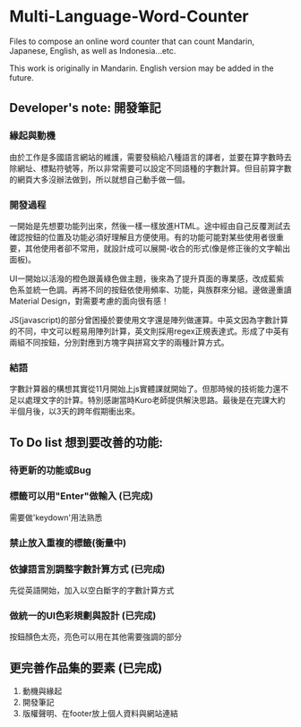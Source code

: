 # Multi-Language-Word-Counter
Files to compose an online word counter that can count Mandarin, Japanese, English, as well as Indonesia...etc.

This work is originally in Mandarin. English version may be added in the future.

## Developer's note: 開發筆記

### 緣起與動機
由於工作是多國語言網站的維護，需要發稿給八種語言的譯者，並要在算字數時去除網址、標點符號等，所以非常需要可以設定不同語種的字數計算。但目前算字數的網頁大多沒辦法做到，所以就想自己動手做一個。

### 開發過程
一開始是先想要功能列出來，然後一樣一樣放進HTML。途中經由自己反覆測試去確認按鈕的位置及功能必須好理解且方便使用。有的功能可能對某些使用者很重要，其他使用者卻不常用，就設計成可以展開-收合的形式(像是修正後的文字輸出面板)。

UI一開始以活潑的橙色跟黃綠色做主題，後來為了提升頁面的專業感，改成藍紫色系並統一色調。再將不同的按鈕依使用頻率、功能，與族群來分組。邊做邊重讀Material Design，對需要考慮的面向很有感！

JS(javascript)的部分曾困擾於要使用文字還是陣列做運算。中英文因為字數計算的不同，中文可以輕易用陣列計算，英文則採用regex正規表達式。形成了中英有兩組不同按鈕，分別對應到方塊字與拼寫文字的兩種計算方式。

### 結語
字數計算器的構想其實從11月開始上js實體課就開始了。但那時候的技術能力還不足以處理文字的計算。特別感謝當時Kuro老師提供解決思路。最後是在完課大約半個月後，以3天的跨年假期衝出來。

## To Do list 想到要改善的功能:

### 待更新的功能或Bug

### 標籤可以用"Enter"做輸入 (已完成)
需要做'keydown'用法熟悉

### 禁止放入重複的標籤(衡量中)

### 依據語言別調整字數計算方式 (已完成)
先從英語開始，加入以空白斷字的字數計算方式

### 做統一的UI色彩規劃與設計 (已完成)
按鈕顏色太亮，亮色可以用在其他需要強調的部分

## 更完善作品集的要素 (已完成)
1. 動機與緣起
2. 開發筆記
3. 版權聲明、在footer放上個人資料與網站連結
